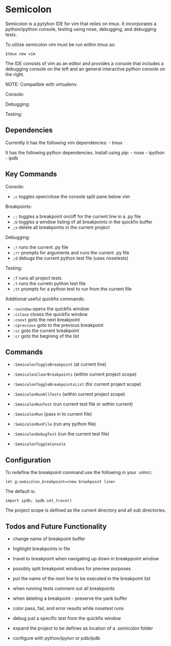 Semicolon
=========

Semicolon is a pytyhon IDE for vim that relies on tmux. It incorporates a
python/ipython console, testing using nose, debugging, and debugging tests.

To utilize semicolon vim must be run within tmux as:

    $tmux new vim

The IDE consists of vim as an editor and provides a console that includes a
debugging console on the left and an general interactive python console on the
right.

NOTE: Compatible with virtualenv.
              
Console:

Debugging:

Testing:


Dependencies
------------

Currently it has the following vim dependencies:
    - tmux

It has the following python dependencies.  Install using pip:
    - nose
    - ipython
    - ipdb


Key Commands
------------
Console:

- `;c`  toggles open/close the console split pane below vim


Breakpoints:

- `;;` toggles a breakpoint on/off for the current line in a .py file
- `;b` toggles a window listing of all breakpoints in the quickfix buffer
- `;x` delete all breakpoints in the current project

Debugging:

- `;r`  runs the current .py file
- `;rr` prompts for arguments and runs the current .py file
- `;d`  debugs the current python test file (uses nosetests)

Testing:

- `;T`  runs all project tests
- `;t`  runs the curretn python test file
- `;tt` prompts for a python test to run from the current file


Additional useful quickfix commands:

- `:cwindow` opens the quickfix window
- `:cclose` closes the quickfix window
- `:cnext` goto the next breakpoint
- `:cprevious` goto to the previous breakpoint
- `:cc` goto the current breakpoint
- `:cr` goto the begining of the list

    
Commands
--------
- `:SemicolonToggleBreakpoint` (at current line)
- `:SemicolonClearBreakpoints` (within current project scope)
- `:SemicolonToggleBreakpointsList` (for current project scope)

- `:SemicolonRunAllTests` (within current project scope)
- `:SemicolonRunTest` <test> (run current test file or <test> within current) 

- `:SemicolonRun` <arguments> (pass in <arguments> to current file)
- `:SemicolonRunFile` <file> <arguments> (run any python file)
- `:SemicolonDebugTest` (run the current test file)

- `:SemicolonToggleConsole`


Configuration
-------------

To redefine the breakpoint command use the following in your .vimrc:

    let g:semicolon_breakpoint=<new breakpoint line>

The default is:

    import ipdb; ipdb.set_trace()

The project scope is defined as the current directory and all sub directories.


Todos and Future Functionality
------------------------------

- change name of breakpoint buffer
- highlight breakpoints in file
- travel to breakpoint when navigating up down in breakppoint window
- possibly split breakpoint windows for preview purposes
- put the name of the next line to be executed in the breakpoint list

- when running tests comment out all breakpoints
- when deleting a breakpoint - preserve the yank buffer
- color pass, fail, and error results while nosetest runs
- debug just a specific test from the quickfix window
- expand the project to be defines as location of a .semicolon folder

- configure with python/ipyton or pdb/ipdb
